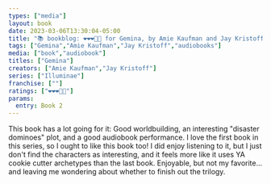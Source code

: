 ```yaml
---
types: ["media"]
layout: book
date: 2023-03-06T13:30:04-05:00
title: "📚 bookblog: ❤️❤️❤️🖤🖤 for Gemina, by Amie Kaufman and Jay Kristoff"
tags: ["Gemina","Amie Kaufman","Jay Kristoff","audiobooks"]
media: ["book","audiobook"]
titles: ["Gemina"]
creators: ["Amie Kaufman","Jay Kristoff"]
series: ["Illuminae"]
franchise: [""]
ratings: ["❤️❤️❤️🖤🖤"]
params:
  entry: Book 2
---
```

This book has a lot going for it: Good worldbuilding, an interesting "disaster dominoes" plot, and a good audiobook performance. I love the first book in this series, so I ought to like this book too! I did enjoy listening to it, but I just don't find the characters as interesting, and it feels more like it uses YA cookie cutter archetypes than the last book. Enjoyable, but not my favorite... and leaving me wondering about whether to finish out the trilogy.
